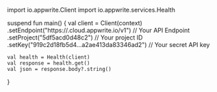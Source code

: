 import io.appwrite.Client
import io.appwrite.services.Health

suspend fun main() {
    val client = Client(context)
      .setEndpoint("https://<REGION>.cloud.appwrite.io/v1") // Your API Endpoint
      .setProject("5df5acd0d48c2") // Your project ID
      .setKey("919c2d18fb5d4...a2ae413da83346ad2") // Your secret API key

    val health = Health(client)
    val response = health.get()
    val json = response.body?.string()
}